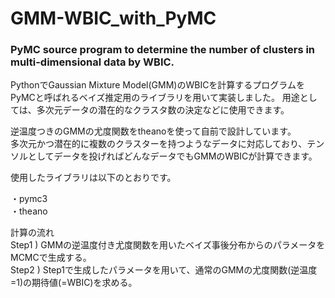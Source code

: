 # GMM-WBIC_with_PyMC
### PyMC source program to determine the number of clusters in multi-dimensional data by WBIC.

PythonでGaussian Mixture Model(GMM)のWBICを計算するプログラムをPyMCと呼ばれるベイズ推定用のライブラリを用いて実装しました。
用途としては、多次元データの潜在的なクラスタ数の決定などに使用できます。

逆温度つきのGMMの尤度関数をtheanoを使って自前で設計しています。<br>
多次元かつ潜在的に複数のクラスターを持つようなデータに対応しており、テンソルとしてデータを投げればどんなデータでもGMMのWBICが計算できます。<br>

使用したライブラリは以下のとおりです。

・pymc3 <br>
・theano

計算の流れ　<br>
Step1 ) GMMの逆温度付き尤度関数を用いたベイズ事後分布からのパラメータをMCMCで生成する。 <br>
Step2 ) Step1で生成したパラメータを用いて、通常のGMMの尤度関数(逆温度=1)の期待値(=WBIC)を求める。

